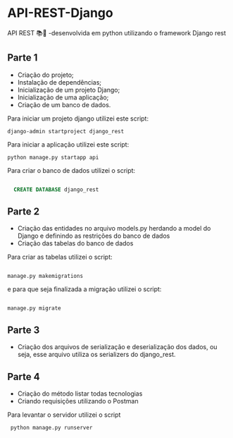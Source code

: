 # API-REST-Django 
API REST 📚🐍 -desenvolvida em python utilizando o framework Django rest

## Parte 1

- Criação do projeto;
- Instalação de dependências;
- Inicialização de um projeto Django;
- Inicialização de uma aplicação;
- Criação de um banco de dados.

Para iniciar um projeto django utilizei este script:
```shell
django-admin startproject django_rest

```
Para iniciar a aplicação utilizei este script:
```shell
python manage.py startapp api

```
Para criar o banco de dados utilizei o script:

```SQL

  CREATE DATABASE django_rest

```
## Parte 2

- Criação das entidades no arquivo models.py herdando a model do Django e definindo as restrições do banco de dados
- Criação das tabelas do banco de dados

Para criar as tabelas utilizei o script:
```shell

manage.py makemigrations
```
e para que seja finalizada a migração utilizei o script:
```shell

manage.py migrate
```

## Parte 3

- Criação dos arquivos de serialização e deserialização dos dados, ou seja, esse arquivo utiliza os serializers do django_rest.

## Parte 4 
- Criação do método listar todas tecnologias
- Criando requisições utilizando o Postman

Para levantar o servidor utilizei o script
```shell
 python manage.py runserver
 ```
